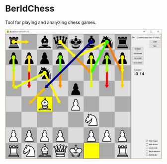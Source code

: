 # BerldChess
Tool for playing and analyzing chess games.

![alt tag](https://raw.githubusercontent.com/Bernton/BerldChess/de8021ac41337e4b54df36fb4910c8df1ca4963a/Images/GUI_V1_0_0.JPG)
